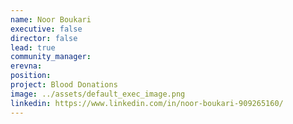 ```yaml
---
name: Noor Boukari
executive: false
director: false
lead: true
community_manager:   
erevna:
position:  
project: Blood Donations
image: ../assets/default_exec_image.png
linkedin: https://www.linkedin.com/in/noor-boukari-909265160/
---
```

